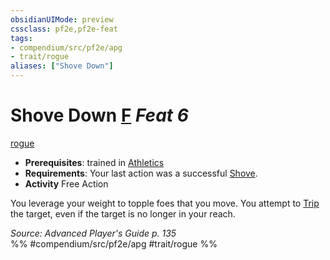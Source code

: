 ```yaml
---
obsidianUIMode: preview
cssclass: pf2e,pf2e-feat
tags:
- compendium/src/pf2e/apg
- trait/rogue
aliases: ["Shove Down"]
---
```

# Shove Down  [F](chapter-9-playing-the-game.md#Actions "Free Action") *Feat 6*  
[rogue](Reference/Rules/Traits/rogue.md "Rogue Class Trait")  

- **Prerequisites**: trained in [Athletics](skills.md#Athletics)
- **Requirements**: Your last action was a successful [Shove](Reference/Rules/Actions/shove.md).
- **Activity** Free Action

You leverage your weight to topple foes that you move. You attempt to [Trip](Reference/Rules/Actions/trip.md) the target, even if the target is no longer in your reach.

*Source: Advanced Player's Guide p. 135*  
%% #compendium/src/pf2e/apg #trait/rogue %%